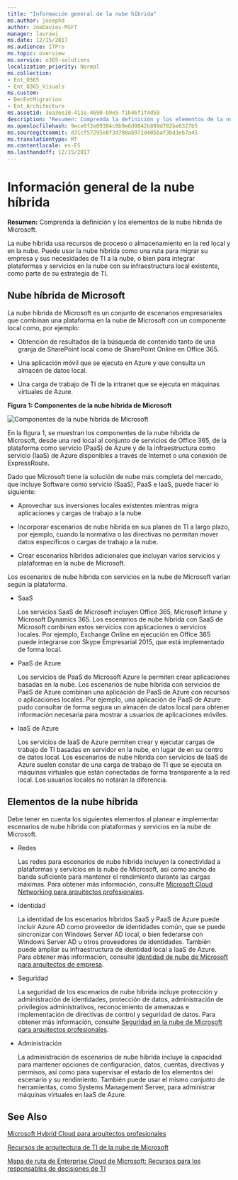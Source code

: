 ```yaml
---
title: "Información general de la nube híbrida"
ms.author: josephd
author: JoeDavies-MSFT
manager: laurawi
ms.date: 12/15/2017
ms.audience: ITPro
ms.topic: overview
ms.service: o365-solutions
localization_priority: Normal
ms.collection:
- Ent_O365
- Ent_O365_Visuals
ms.custom:
- DecEntMigration
- Ent_Architecture
ms.assetid: 3ea3ee10-411e-4690-b9e5-f1b46f1f4d59
description: "Resumen: Comprenda la definición y los elementos de la nube híbrida de Microsoft."
ms.openlocfilehash: 9ece0f2e09384c0b9e6d9042b899d782be6327b5
ms.sourcegitcommit: d31cf57295e8f3d798ab971d405baf3bd3eb7a45
ms.translationtype: MT
ms.contentlocale: es-ES
ms.lasthandoff: 12/15/2017
---
```

# <a name="hybrid-cloud-overview"></a>Información general de la nube híbrida

 **Resumen:** Comprenda la definición y los elementos de la nube híbrida de Microsoft.
  
La nube híbrida usa recursos de proceso o almacenamiento en la red local y en la nube. Puede usar la nube híbrida como una ruta para migrar su empresa y sus necesidades de TI a la nube, o bien para integrar plataformas y servicios en la nube con su infraestructura local existente, como parte de su estrategia de TI.
  
## <a name="microsoft-hybrid-cloud"></a>Nube híbrida de Microsoft

La nube híbrida de Microsoft es un conjunto de escenarios empresariales que combinan una plataforma en la nube de Microsoft con un componente local como, por ejemplo: 
  
- Obtención de resultados de la búsqueda de contenido tanto de una granja de SharePoint local como de SharePoint Online en Office 365.
    
- Una aplicación móvil que se ejecuta en Azure y que consulta un almacén de datos local.
    
- Una carga de trabajo de TI de la intranet que se ejecuta en máquinas virtuales de Azure.
    
**Figura 1: Componentes de la nube híbrida de Microsoft**

![Componentes de la nube híbrida de Microsoft](images/Hybrid_Poster/MS_Hybrid_Cloud.png)
  
En la figura 1, se muestran los componentes de la nube híbrida de Microsoft, desde una red local al conjunto de servicios de Office 365, de la plataforma como servicio (PaaS) de Azure y de la infraestructura como servicio (IaaS) de Azure disponibles a través de Internet o una conexión de ExpressRoute.
  
Dado que Microsoft tiene la solución de nube más completa del mercado, que incluye Software como servicio (SaaS), PaaS e IaaS, puede hacer lo siguiente:
  
- Aprovechar sus inversiones locales existentes mientras migra aplicaciones y cargas de trabajo a la nube.
    
- Incorporar escenarios de nube híbrida en sus planes de TI a largo plazo, por ejemplo, cuando la normativa o las directivas no permitan mover datos específicos o cargas de trabajo a la nube.
    
- Crear escenarios híbridos adicionales que incluyan varios servicios y plataformas en la nube de Microsoft.
    
Los escenarios de nube híbrida con servicios en la nube de Microsoft varían según la plataforma.
  
- SaaS
    
    Los servicios SaaS de Microsoft incluyen Office 365, Microsoft Intune y Microsoft Dynamics 365. Los escenarios de nube híbrida con SaaS de Microsoft combinan estos servicios con aplicaciones o servicios locales. Por ejemplo, Exchange Online en ejecución en Office 365 puede integrarse con Skype Empresarial 2015, que está implementado de forma local.
    
- PaaS de Azure
    
    Los servicios de PaaS de Microsoft Azure le permiten crear aplicaciones basadas en la nube. Los escenarios de nube híbrida con servicios de PaaS de Azure combinan una aplicación de PaaS de Azure con recursos o aplicaciones locales. Por ejemplo, una aplicación de PaaS de Azure pudo consultar de forma segura un almacén de datos local para obtener información necesaria para mostrar a usuarios de aplicaciones móviles.
    
- IaaS de Azure
    
    Los servicios de IaaS de Azure permiten crear y ejecutar cargas de trabajo de TI basadas en servidor en la nube, en lugar de en su centro de datos local. Los escenarios de nube híbrida con servicios de IaaS de Azure suelen constar de una carga de trabajo de TI que se ejecuta en máquinas virtuales que están conectadas de forma transparente a la red local. Los usuarios locales no notarán la diferencia.
    
## <a name="elements-of-hybrid-cloud"></a>Elementos de la nube híbrida

Debe tener en cuenta los siguientes elementos al planear e implementar escenarios de nube híbrida con plataformas y servicios en la nube de Microsoft.
  
- Redes
    
    Las redes para escenarios de nube híbrida incluyen la conectividad a plataformas y servicios en la nube de Microsoft, así como ancho de banda suficiente para mantener el rendimiento durante las cargas máximas. Para obtener más información, consulte [Microsoft Cloud Networking para arquitectos profesionales](microsoft-cloud-networking-for-enterprise-architects.md).
    
- Identidad
    
    La identidad de los escenarios híbridos SaaS y PaaS de Azure puede incluir Azure AD como proveedor de identidades común, que se puede sincronizar con Windows Server AD local, o bien federarse con Windows Server AD u otros proveedores de identidades. También puede ampliar su infraestructura de identidad local a IaaS de Azure. Para obtener más información, consulte [Identidad de nube de Microsoft para arquitectos de empresa](microsoft-cloud-identity-for-enterprise-architects.md).
    
- Seguridad
    
    La seguridad de los escenarios de nube híbrida incluye protección y administración de identidades, protección de datos, administración de privilegios administrativos, reconocimiento de amenazas e implementación de directivas de control y seguridad de datos. Para obtener más información, consulte [Seguridad en la nube de Microsoft para arquitectos profesionales](https://technet.microsoft.com/library/dn919927.aspx#security).
    
- Administración
    
    La administración de escenarios de nube híbrida incluye la capacidad para mantener opciones de configuración, datos, cuentas, directivas y permisos, así como para supervisar el estado de los elementos del escenario y su rendimiento. También puede usar el mismo conjunto de herramientas, como Systems Management Server, para administrar máquinas virtuales en IaaS de Azure.
    
## <a name="see-also"></a>See Also

[Microsoft Hybrid Cloud para arquitectos profesionales](microsoft-hybrid-cloud-for-enterprise-architects.md)
  
[Recursos de arquitectura de TI de la nube de Microsoft](microsoft-cloud-it-architecture-resources.md)

[Mapa de ruta de Enterprise Cloud de Microsoft: Recursos para los responsables de decisiones de TI](https://sway.com/FJ2xsyWtkJc2taRD)
 


